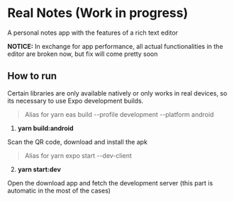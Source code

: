 # Real Notes (Work in progress)

A personal notes app with the features of a rich text editor

**NOTICE:** In exchange for app performance, all actual functionalities in the editor are broken now, but fix will come pretty soon

## How to run

Certain libraries are only available natively or only works in real devices, so its necessary to use Expo development builds.

> Alias for yarn eas build --profile development --platform android

1. **yarn build:android**

Scan the QR code, download and install the apk

> Alias for yarn expo start --dev-client

2. **yarn start:dev**

Open the download app and fetch the development server (this part is automatic in the most of the cases)
